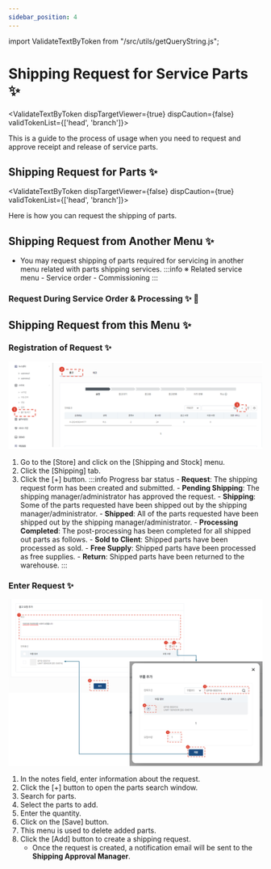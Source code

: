 ```yaml
---
sidebar_position: 4
---
```


import ValidateTextByToken from "/src/utils/getQueryString.js";


# Shipping Request for Service Parts ✨


<ValidateTextByToken dispTargetViewer={true} dispCaution={false} validTokenList={['head', 'branch']}>

This is a guide to the process of usage when you need to request and approve receipt and release of service parts.

</ValidateTextByToken>

## Shipping Request for Parts ✨

<ValidateTextByToken dispTargetViewer={false} dispCaution={true} validTokenList={['head', 'branch']}>

Here is how you can request the shipping of parts.



## Shipping Request from Another Menu ✨

- You may request shipping of parts required for servicing in another menu related with parts shipping services. 
    :::info ※ Related service menu
        - Service order
        - Commissioning 
    :::

### Request During Service Order & Processing ✨ 🚧

## Shipping Request from this Menu ✨

### Registration of Request ✨

![031](./img/031.png)

1. Go to the \[Store] and click on the \[Shipping and Stock] menu.
1. Click the \[Shipping] tab.
1. Click the \[+] button. 
    :::info Progress bar status
        - **Request**: The shipping request form has been created and submitted.
        - **Pending Shipping**: The shipping manager/administrator has approved the request.
        - **Shipping**: Some of the parts requested have been shipped out by the shipping manager/administrator.
        - **Shipped**: All of the parts requested have been shipped out by the shipping manager/administrator.
        - **Processing Completed**: The post-processing has been completed for all shipped out parts as follows.
            - **Sold to Client**: Shipped parts have been processed as sold.
            - **Free Supply**: Shipped parts have been processed as free supplies.
            - **Return**: Shipped parts have been returned to the warehouse. 
    :::

### Enter Request ✨

![032](./img/032.png)

1. In the notes field, enter information about the request.
1. Click the \[+] button to open the parts search window.
1. Search for parts.
1. Select the parts to add.
1. Enter the quantity.
1. Click on the \[Save] button.
1. This menu is used to delete added parts.
1. Click the \[Add] button to create a shipping request.
    - Once the request is created, a notification email will be sent to the **Shipping Approval Manager**.
    
</ValidateTextByToken>